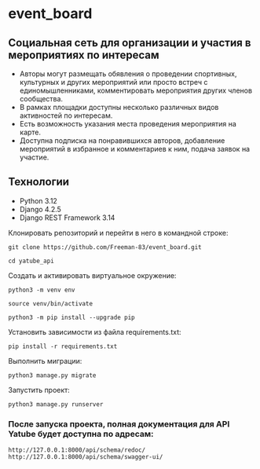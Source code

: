 # event_board

## Социальная сеть для организации и участия в мероприятиях по интересам

- Авторы могут размещать обявления о проведении спортивных, культурных и других мероприятий или просто встреч с единомышленниками, комментировать мероприятия других членов сообщества.
- В рамках площадки доступны несколько различных видов активностей по интересам.
- Есть возможность указания места проведения мероприятия на карте.
- Доступна подписка на понравившихся авторов, добавление мероприятий в избранное и комментариев к ним, подача заявок на участие.


## Технологии
- Python 3.12
- Django 4.2.5
- Django REST Framework 3.14

Клонировать репозиторий и перейти в него в командной строке:
```
git clone https://github.com/Freeman-83/event_board.git
```
```
cd yatube_api
```

Создать и активировать виртуальное окружение:
```
python3 -m venv env
```
```
source venv/bin/activate
```
```
python3 -m pip install --upgrade pip
```

Установить зависимости из файла requirements.txt:
```
pip install -r requirements.txt
```

Выполнить миграции:
```
python3 manage.py migrate
```

Запустить проект:
```
python3 manage.py runserver
```

### После запуска проекта, полная документация для API Yatube будет доступна по адресам:
```
http://127.0.0.1:8000/api/schema/redoc/
http://127.0.0.1:8000/api/schema/swagger-ui/
```
